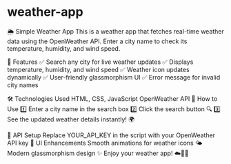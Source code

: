 # weather-app

🌦️ Simple Weather App
This is a weather app that fetches real-time weather data using the OpenWeather API. Enter a city name to check its temperature, humidity, and wind speed.

🚀 Features
✅ Search any city for live weather updates
✅ Displays temperature, humidity, and wind speed
✅ Weather icon updates dynamically
✅ User-friendly glassmorphism UI
✅ Error message for invalid city names

🛠️ Technologies Used
HTML, CSS, JavaScript
OpenWeather API
📌 How to Use
1️⃣ Enter a city name in the search box
2️⃣ Click the search button 🔍
3️⃣ See the updated weather details instantly! 🌍

📩 API Setup
Replace YOUR_API_KEY in the script with your OpenWeather API key
🎨 UI Enhancements
Smooth animations for weather icons 🌤️
Modern glassmorphism design ✨
Enjoy your weather app! ☁️🌈✨

